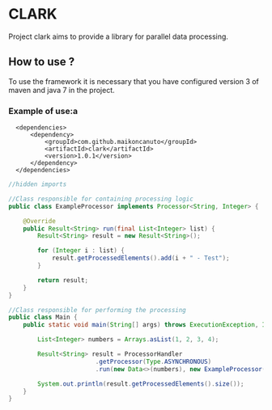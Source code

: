 # CLARK

Project clark aims to provide a library for parallel data processing.


## How to use ?
To use the framework it is necessary that you have configured version 3 of maven and java 7 in the project.

### Example of use:a
````maven
  <dependencies>
      <dependency>
          <groupId>com.github.maikoncanuto</groupId>
          <artifactId>clark</artifactId>
          <version>1.0.1</version>
      </dependency>
  </dependencies>
````

````java
//hidden imports 

//Class responsible for containing processing logic
public class ExampleProcessor implements Processor<String, Integer> {

    @Override
    public Result<String> run(final List<Integer> list) {
        Result<String> result = new Result<String>();

        for (Integer i : list) {
            result.getProcessedElements().add(i + " - Test");
        }

        return result;
    }
}

//Class responsible for performing the processing
public class Main {
    public static void main(String[] args) throws ExecutionException, InterruptedException {

        List<Integer> numbers = Arrays.asList(1, 2, 3, 4);

        Result<String> result = ProcessorHandler
                        .getProcessor(Type.ASYNCHRONOUS)
                        .run(new Data<>(numbers), new ExampleProcessor());

        System.out.println(result.getProcessedElements().size());
    }
}

````

